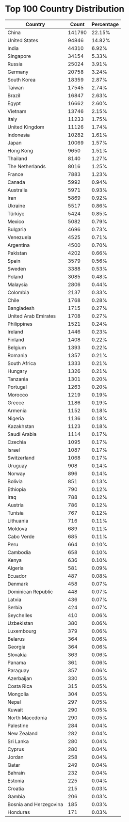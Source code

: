 # Top 100 Country Distribution
| Country | Count | Percentage |
|----|----|----|
| China | 141790 | 22.15% |
| United States | 94846 | 14.82% |
| India | 44310 | 6.92% |
| Singapore | 34154 | 5.33% |
| Russia | 25024 | 3.91% |
| Germany | 20758 | 3.24% |
| South Korea | 18359 | 2.87% |
| Taiwan | 17545 | 2.74% |
| Brazil | 16847 | 2.63% |
| Egypt | 16662 | 2.60% |
| Vietnam | 13746 | 2.15% |
| Italy | 11233 | 1.75% |
| United Kingdom | 11126 | 1.74% |
| Indonesia | 10282 | 1.61% |
| Japan | 10069 | 1.57% |
| Hong Kong | 9650 | 1.51% |
| Thailand | 8140 | 1.27% |
| The Netherlands | 8016 | 1.25% |
| France | 7883 | 1.23% |
| Canada | 5992 | 0.94% |
| Australia | 5971 | 0.93% |
| Iran | 5869 | 0.92% |
| Ukraine | 5517 | 0.86% |
| Türkiye | 5424 | 0.85% |
| Mexico | 5082 | 0.79% |
| Bulgaria | 4696 | 0.73% |
| Venezuela | 4525 | 0.71% |
| Argentina | 4500 | 0.70% |
| Pakistan | 4202 | 0.66% |
| Spain | 3579 | 0.56% |
| Sweden | 3388 | 0.53% |
| Poland | 3085 | 0.48% |
| Malaysia | 2806 | 0.44% |
| Colombia | 2137 | 0.33% |
| Chile | 1768 | 0.28% |
| Bangladesh | 1715 | 0.27% |
| United Arab Emirates | 1708 | 0.27% |
| Philippines | 1521 | 0.24% |
| Ireland | 1446 | 0.23% |
| Finland | 1408 | 0.22% |
| Belgium | 1393 | 0.22% |
| Romania | 1357 | 0.21% |
| South Africa | 1333 | 0.21% |
| Hungary | 1326 | 0.21% |
| Tanzania | 1301 | 0.20% |
| Portugal | 1263 | 0.20% |
| Morocco | 1219 | 0.19% |
| Greece | 1186 | 0.19% |
| Armenia | 1152 | 0.18% |
| Nigeria | 1136 | 0.18% |
| Kazakhstan | 1123 | 0.18% |
| Saudi Arabia | 1114 | 0.17% |
| Czechia | 1095 | 0.17% |
| Israel | 1087 | 0.17% |
| Switzerland | 1068 | 0.17% |
| Uruguay | 908 | 0.14% |
| Norway | 896 | 0.14% |
| Bolivia | 851 | 0.13% |
| Ethiopia | 790 | 0.12% |
| Iraq | 788 | 0.12% |
| Austria | 786 | 0.12% |
| Tunisia | 767 | 0.12% |
| Lithuania | 716 | 0.11% |
| Moldova | 689 | 0.11% |
| Cabo Verde | 685 | 0.11% |
| Peru | 664 | 0.10% |
| Cambodia | 658 | 0.10% |
| Kenya | 636 | 0.10% |
| Algeria | 581 | 0.09% |
| Ecuador | 487 | 0.08% |
| Denmark | 458 | 0.07% |
| Dominican Republic | 448 | 0.07% |
| Latvia | 436 | 0.07% |
| Serbia | 424 | 0.07% |
| Seychelles | 410 | 0.06% |
| Uzbekistan | 380 | 0.06% |
| Luxembourg | 379 | 0.06% |
| Belarus | 364 | 0.06% |
| Georgia | 364 | 0.06% |
| Slovakia | 363 | 0.06% |
| Panama | 361 | 0.06% |
| Paraguay | 357 | 0.06% |
| Azerbaijan | 330 | 0.05% |
| Costa Rica | 315 | 0.05% |
| Mongolia | 304 | 0.05% |
| Nepal | 297 | 0.05% |
| Kuwait | 290 | 0.05% |
| North Macedonia | 290 | 0.05% |
| Palestine | 284 | 0.04% |
| New Zealand | 282 | 0.04% |
| Sri Lanka | 280 | 0.04% |
| Cyprus | 280 | 0.04% |
| Jordan | 258 | 0.04% |
| Qatar | 249 | 0.04% |
| Bahrain | 232 | 0.04% |
| Estonia | 225 | 0.04% |
| Croatia | 215 | 0.03% |
| Gambia | 206 | 0.03% |
| Bosnia and Herzegovina | 185 | 0.03% |
| Honduras | 171 | 0.03% |
